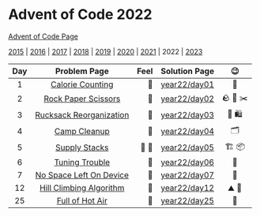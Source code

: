# Advent of Code 2022

[Advent of Code Page](https://adventofcode.com/2022)

[2015](/year15) | [2016](/year16) | [2017](/year17) | [2018](/year18) | [2019](/year19) | [2020](/year20) | [2021](/year21) | 2022 | [2023](/year23)

| Day |                      Problem Page                       | Feel |       Solution Page       |               :wink:               |
|:--:|:-------------------------------------------------------:| ---: |:-------------------------:|:----------------------------------:|
|  1 | [Calorie Counting](https://adventofcode.com/2022/day/1) | :star2: | [year22/day01](/year22/day01) |               :cake:               |
|  2 | [Rock Paper Scissors](https://adventofcode.com/2022/day/2) | :star2: | [year22/day02](/year22/day02) | :rock: :page_with_curl: :scissors: |
|  3  | [Rucksack Reorganization](https://adventofcode.com/2022/day/3) | :star2: | [year22/day03](/year22/day03) | :handbag: :shopping: |
|  4  | [Camp Cleanup](https://adventofcode.com/2022/day/4) | :star2: | [year22/day04](/year22/day04) | :card_index_dividers: |
|  5  | [Supply Stacks](https://adventofcode.com/2022/day/5) | :star2: :star2: | [year22/day05](/year22/day05) | :building_construction: :package: |
|  6  | [Tuning Trouble](https://adventofcode.com/2022/day/6) | :star2: | [year22/day06](/year22/day06) | :bookmark: |
|  7  | [No Space Left On Device](https://adventofcode.com/2022/day/7) | :star2: | [year22/day07](/year22/day07) | :file_folder: |
|  12  | [Hill Climbing Algorithm](https://adventofcode.com/2022/day/12) | :star2: | [year22/day12](/year22/day12) | :mountain: :calling: |
|  25  | [Full of Hot Air](https://adventofcode.com/2022/day/25) | :star2: | [year22/day25](/year22/day25) | :balloon: |



